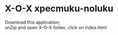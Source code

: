 # X-O-X   xpecmuku-noluku

Download this application;  
unZip and open X-O-X folder, 
click on index.html
